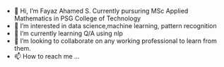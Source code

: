 - 👋 Hi, I’m Fayaz Ahamed S. Currently pursuring MSc Applied Mathematics in PSG College of Technology
- 👀 I’m interested in data science,machine learning, pattern recognition
- 🌱 I’m currently learning Q/A using nlp
- 💞️ I’m looking to collaborate on any working professional to learn from them.
- 📫 How to reach me ...

<!---
fayazahamed007/fayazahamed007 is a ✨ special ✨ repository because its `README.md` (this file) appears on your GitHub profile.
You can click the Preview link to take a look at your changes.
--->
